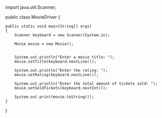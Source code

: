 import java.util.Scanner;

public class MovieDriver {

	public static void main(String[] args) 
	{
		Scanner keyboard = new Scanner(System.in);
		
		Movie movie = new Movie();
		
		
		System.out.println("Enter a movie title: ");
		movie.setTitle(keyboard.nextLine());
		
		System.out.println("Enter the rating: ");
		movie.setRating(keyboard.nextLine());
		
		System.out.println("Enter the total amount of tickets sold: ");
		movie.setSoldTickets(keyboard.nextInt());
		
		System.out.print(movie.toString());
	}

}
